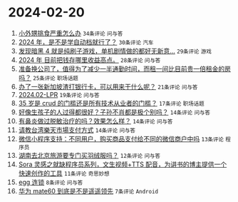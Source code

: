 # 2024-02-20

1. [小外甥挑食严重怎么办](https://www.v2ex.com/t/1016704) `34条评论` `问与答`
1. [2024 年，是不是学自动档就行了？](https://www.v2ex.com/t/1016734) `30条评论` `汽车`
1. [发现暗黑 4 就是纯刷子游戏，单机剧情做的都好无新意...](https://www.v2ex.com/t/1016706) `29条评论` `游戏`
1. [2024 年 目前把钱存哪里收益高点。](https://www.v2ex.com/t/1016722) `28条评论` `问与答`
1. [准备换公司了，值得为了减少一半通勤时间，而租一间比目前贵一倍租金的房吗？](https://www.v2ex.com/t/1016719) `25条评论` `职场话题`
1. [办了一张新加坡渣打银行卡，可以用来干什么呢？](https://www.v2ex.com/t/1016703) `21条评论` `问与答`
1. [2024.02-LPR](https://www.v2ex.com/t/1016726) `19条评论` `问与答`
1. [35 岁是 crud 的门槛还是所有技术从业者的门槛？](https://www.v2ex.com/t/1016707) `17条评论` `职场话题`
1. [好像生孩子的人过得都很好？子孙不肖都是极个别吗？](https://www.v2ex.com/t/1016735) `14条评论` `问与答`
1. [有鼻炎做过脱敏治疗的吗？效果怎么样？](https://www.v2ex.com/t/1016713) `14条评论` `问与答`
1. [请教台湾樂天市場支付方式](https://www.v2ex.com/t/1016705) `14条评论` `问与答`
1. [微信小程序支持：不同用户，购买商品支付给不同的微信商户中吗](https://www.v2ex.com/t/1016712) `13条评论` `程序员`
1. [湖南去北京旅游要专门买羽绒服吗？](https://www.v2ex.com/t/1016730) `12条评论` `问与答`
1. [Sora 灵感之就缺程序员系列，文生视频+TTS 配音，为讲书的博主提供一个快速创作的工具](https://www.v2ex.com/t/1016716) `11条评论` `奇思妙想`
1. [egg 连锁](https://www.v2ex.com/t/1016709) `8条评论` `问与答`
1. [华为 mate60 到底是不是遥遥领先](https://www.v2ex.com/t/1016746) `7条评论` `Android`
